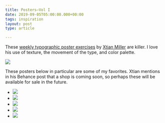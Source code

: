 ```yaml
---
title: Posters—Vol I
date: 2019-09-05T05:00:00.000+00:00
tags: inspiration
layout: post
type: article

---
```

These [weekly typographic poster exercises](https://www.behance.net/gallery/71344587/Posters-Vol-I "Posters — Vol I on Behance") by [Xtian Miller](https://www.behance.net/xtianmiller "Xtian Miller on Behance") are killer. I love his use of texture, the movement of the type, and color palette.

![](https://mir-s3-cdn-cf.behance.net/project_modules/max_1200/0a518f71344587.5cf5dd3271954.jpg)

These posters below in particular are some of my favorites. Xtian mentions in his Behance post that a shop is coming soon, so perhaps these will be available for sale in the future.

<ul class="imageList">  
<li><img src="https://mir-s3-cdn-cf.behance.net/project_modules/1400_opt_1/f3b44a71344587.5cf31c58b27fa.jpg"></li>

<li><img src="https://mir-s3-cdn-cf.behance.net/project_modules/1400_opt_1/dc1e8d71344587.5cf1e391d9e9d.jpg"></li>

<li><img src="https://mir-s3-cdn-cf.behance.net/project_modules/1400_opt_1/2ac8f071344587.5cf31c58b2e40.jpg"></li>

<li><img src="https://mir-s3-cdn-cf.behance.net/project_modules/1400_opt_1/f1cc9671344587.5cf1e9938e78d.jpg"></li>

<li><img src="https://mir-s3-cdn-cf.behance.net/project_modules/1400_opt_1/455c8571344587.5cf31c58b3151.jpg"></li>  
</ul>